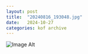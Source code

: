 ```yaml
---
layout:	post
title:	"20240816_193048.jpg"
date:	2024-10-27
categories:	kof archive
---
```


![Image Alt](https://k0f.github.io/assets/20240816_193048.jpg)
